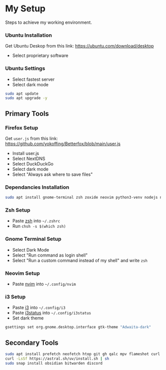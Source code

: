 # My Setup

Steps to achieve my working environment.

### Ubuntu Installation

Get Ubuntu Deskop from this link:
https://ubuntu.com/download/desktop

- Select proprietary software

### Ubuntu Settings

- Select fastest server
- Select dark mode

```bash
sudo apt update
sudo apt upgrade -y
```

## Primary Tools

### Firefox Setup

Get `user.js` from this link:
https://github.com/yokoffing/Betterfox/blob/main/user.js

- Install user.js
- Select NextDNS 
- Select DuckDuckGo
- Select dark mode
- Select "Always ask where to save files"

### Dependancies Installation

```bash
sudo apt install gnome-terminal zsh zoxide neovim python3-venv nodejs npm i3
```

### Zsh Setup

- Paste [zsh](zsh/.zshrc) into `~/.zshrc`
- Run `chsh -s $(which zsh)`

### Gnome Terminal Setup

- Select Dark Mode
- Select "Run command as login shell"
- Select "Run a custom command instead of my shell" and write `zsh`

### Neovim Setup

- Paste [nvim](nvim) into `~/.config/nvim`

### i3 Setup

- Paste [i3](i3/i3) into `~/.config/i3`
- Paste [i3status](i3/i3status) into `~/.config/i3status`
- Set dark theme
```bash
gsettings set org.gnome.desktop.interface gtk-theme "Adwaita-dark"
```

## Secondary Tools

```bash
sudo apt install prefetch neofetch htop git gh qalc mpv flameshot curl tmux gimp ffmpeg feh libreoffice
curl -LsSf https://astral.sh/uv/install.sh | sh
sudo snap install obsidian bitwarden discord
```
